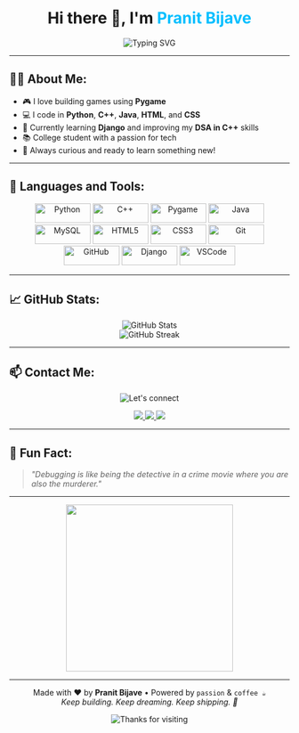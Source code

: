 <!-- README.md -->

<h1 align="center">
  Hi there 👋, I'm <span><b><font color="#00BFFF">Pranit Bijave</font></b></span>
</h1>

<p align="center">
  <img src="https://readme-typing-svg.herokuapp.com?font=Fira+Code&duration=3000&pause=1000&color=00BFFF&center=true&vCenter=true&width=435&lines=Python+Developer;Love coding in C++ ;Pygame+Game+Creator;Frontend+Designer;Java+Enthusiast" alt="Typing SVG" />
</p>

---

## 🧑‍💻 About Me:

- 🎮 I love building games using **Pygame**
- 💻 I code in **Python**, **C++**, **Java**, **HTML**, and **CSS**
- 🚀 Currently learning **Django** and improving my **DSA in C++** skills
- 📚 College student with a passion for tech
- 🌱 Always curious and ready to learn something new!

---

## 🚀 Languages and Tools:

<p align="center">
  <img src="https://img.shields.io/badge/Python-3670A0?style=flat&logo=python&logoColor=ffdd54" alt="Python" width="100" height="35" style="transition: transform 0.3s;"/>
  <img src="https://img.shields.io/badge/C++-00599C?style=flat&logo=c%2B%2B&logoColor=white" alt="C++" width="100" height="35" style="transition: transform 0.3s;"/>
  <img src="https://img.shields.io/badge/Pygame-1B1F23?style=flat&logo=python&logoColor=green" alt="Pygame" width="100" height="35" style="transition: transform 0.3s;"/>
  <img src="https://img.shields.io/badge/Java-ED8B00?style=flat&logo=java&logoColor=white" alt="Java" width="100" height="35" style="transition: transform 0.3s;"/>
  <img src="https://img.shields.io/badge/MySQL-005C84?style=flat&logo=mysql&logoColor=white" alt="MySQL" width="100" height="35" style="transition: transform 0.3s;"/>
  <img src="https://img.shields.io/badge/HTML5-E34F26?style=flat&logo=html5&logoColor=white" alt="HTML5" width="100" height="35" style="transition: transform 0.3s;"/>
  <img src="https://img.shields.io/badge/CSS3-1572B6?style=flat&logo=css3&logoColor=white" alt="CSS3" width="100" height="35" style="transition: transform 0.3s;"/>
  <img src="https://img.shields.io/badge/Git-F05032?style=flat&logo=git&logoColor=white" alt="Git" width="100" height="35" style="transition: transform 0.3s;"/>
  <img src="https://img.shields.io/badge/GitHub-100000?style=flat&logo=github&logoColor=white" alt="GitHub" width="100" height="35" style="transition: transform 0.3s;"/>
  <img src="https://img.shields.io/badge/Django-092E20?style=flat&logo=django&logoColor=white" alt="Django" width="100" height="35" />
  <img src="https://img.shields.io/badge/VSCode-007ACC?style=flat&logo=visual-studio-code&logoColor=white" alt="VSCode" width="100" height="35" />

</p>

---

## 📈 GitHub Stats:

<p align="center">
  <img src="https://github-readme-stats.vercel.app/api?username=PranitBijave27&show_icons=true&theme=radical" alt="GitHub Stats" />
  <br/>
  <img src="https://github-readme-streak-stats.herokuapp.com/?user=PranitBijave27&theme=radical" alt="GitHub Streak" />
</p>

---

## 📫 Contact Me:

<p align="center">
  <img src="https://readme-typing-svg.herokuapp.com?font=Fira+Code&size=22&pause=1000&color=00FF99&center=true&vCenter=true&width=400&lines=Let's+connect+;Let's+collab!+;" alt="Let's connect" />
</p>
<p align="center">
  <a href="mailto:bijwepranit@gmail.com">
    <img src="https://img.shields.io/badge/Email-D14836?style=for-the-badge&logo=gmail&logoColor=white"/>
  </a>
  <a href="https://www.linkedin.com/in/pranit-bijave-b1021028a" target="_blank">
    <img src="https://img.shields.io/badge/LinkedIn-0077B5?style=for-the-badge&logo=linkedin&logoColor=white"/>
  </a>
  <a href="https://github.com/PranitBijave27" target="_blank">
    <img src="https://img.shields.io/badge/GitHub-100000?style=for-the-badge&logo=github&logoColor=white"/>
  </a>
</p>

---

## 🧠 Fun Fact:

> _"Debugging is like being the detective in a crime movie where you are also the murderer."_

---

<p align="center">
  <img src="https://media.giphy.com/media/LMcB8XospGZO8UQq87/giphy.gif" width="300"/>
</p>

---

<p align="center">
  Made with ❤️ by <strong>Pranit Bijave</strong> • Powered by <code>passion</code> & <code>coffee ☕</code><br/>
  <em>Keep building. Keep dreaming. Keep shipping. 🚀</em>
</p>

<p align="center">
  <img src="https://readme-typing-svg.herokuapp.com?font=Fira+Code&duration=3000&pause=1000&color=00FF99&center=true&vCenter=true&width=280&lines=Thanks+for+visiting!" alt="Thanks for visiting" />
</p>


<!---
PranitBijave27/PranitBijave27 is a ✨ special ✨ repository because its `README.md` (this file) appears on your GitHub profile.
You can click the Preview link to take a look at your changes.
--->
